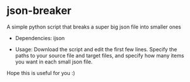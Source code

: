 # json-breaker
A simple python script that breaks a super big json file into smaller ones

* Dependencies: ijson

* Usage: Download the script and edit the first few lines. Specify the paths to your source file and target files, and specify how many items you want in each small json file.

Hope this is useful for you :)

